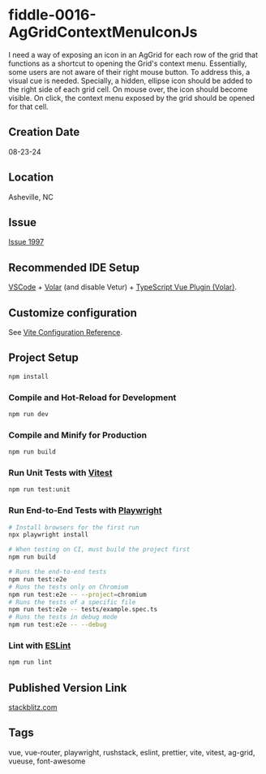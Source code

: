 # fiddle-0016-AgGridContextMenuIconJs

I need a way of exposing an icon in an AgGrid for each row of the grid that functions as a shortcut to opening the Grid's context menu. Essentially, some users are not aware of their right mouse button. To address this, a visual cue is needed. Specially, a hidden, ellipse icon should be added to the right side of each grid cell. On mouse over, the icon should become visible. On click, the context menu exposed by the grid should be opened for that cell.

## Creation Date

08-23-24

## Location

Asheville, NC

## Issue

[Issue 1997](https://github.com/bradyhouse/house/issues/1997)

## Recommended IDE Setup

[VSCode](https://code.visualstudio.com/) + [Volar](https://marketplace.visualstudio.com/items?itemName=Vue.volar) (and disable Vetur) + [TypeScript Vue Plugin (Volar)](https://marketplace.visualstudio.com/items?itemName=Vue.vscode-typescript-vue-plugin).

## Customize configuration

See [Vite Configuration Reference](https://vitejs.dev/config/).

## Project Setup

```sh
npm install
```

### Compile and Hot-Reload for Development

```sh
npm run dev
```

### Compile and Minify for Production

```sh
npm run build
```

### Run Unit Tests with [Vitest](https://vitest.dev/)

```sh
npm run test:unit
```

### Run End-to-End Tests with [Playwright](https://playwright.dev)

```sh
# Install browsers for the first run
npx playwright install

# When testing on CI, must build the project first
npm run build

# Runs the end-to-end tests
npm run test:e2e
# Runs the tests only on Chromium
npm run test:e2e -- --project=chromium
# Runs the tests of a specific file
npm run test:e2e -- tests/example.spec.ts
# Runs the tests in debug mode
npm run test:e2e -- --debug
```

### Lint with [ESLint](https://eslint.org/)

```sh
npm run lint
```

## Published Version Link

[stackblitz.com](https://stackblitz.com/edit/vitejs-vite-gocbnx?file=README.md)

## Tags

vue, vue-router, playwright, rushstack, eslint, prettier, vite, vitest, ag-grid, vueuse,
font-awesome
